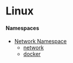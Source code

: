 # Linux

#### Namespaces
- [Network Namespace](networking)
  - [network](namespaces%2Fnetwork)
  - [docker](namespaces%2Fdocker)
